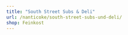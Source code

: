 ```yaml
---
title: "South Street Subs & Deli"
url: /nanticoke/south-street-subs-und-deli/
shop: Feinkost
---
```

